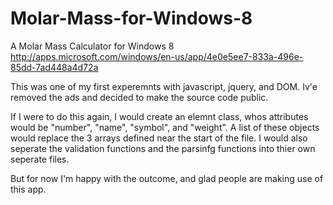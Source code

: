 Molar-Mass-for-Windows-8
========================

A Molar Mass Calculator for Windows 8   
http://apps.microsoft.com/windows/en-us/app/4e0e5ee7-833a-496e-85dd-7ad448a4d72a

This was one of my first experemnts with javascript, jquery, and DOM. Iv'e removed the ads and decided to make the source code public.

If I were to do this again, I would create an elemnt class, whos attributes would be "number", "name", "symbol", and "weight". A list of these objects would replace the 3 arrays defined near the start of the file.
I would also seperate the validation functions and the parsinfg functions into thier own seperate files. 

But for now I'm happy with the outcome, and glad people are making use of this app. 
